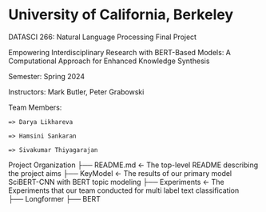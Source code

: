 # University of California, Berkeley

DATASCI 266: Natural Language Processing Final Project 

Empowering Interdisciplinary Research with 
BERT-Based Models: A Computational Approach for Enhanced Knowledge Synthesis

Semester: Spring 2024 

Instructors: Mark Butler, Peter Grabowski

Team Members:

    => Darya Likhareva
  
    => Hamsini Sankaran
  
    => Sivakumar Thiyagarajan
  
 Project Organization
 ├── README.md          <- The top-level README describing the project aims
 ├── KeyModel           <- The results of our primary model SciBERT-CNN with BERT topic modeling
 ├── Experiments        <- The Experiments that our team conducted for multi label text classification  
     ├── Longformer
     ├── BERT
     
